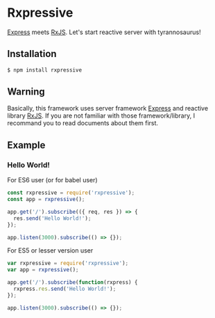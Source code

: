 # Rxpressive

[Express][Express] meets [RxJS][RxJS]. Let's start reactive server with tyrannosaurus!

[Express]: https://github.com/expressjs/express
[RxJS]: https://github.com/Reactive-Extensions/RxJS

## Installation

``` bash
$ npm install rxpressive
```

## Warning

Basically, this framework uses server framework [Express][Express] and reactive library [RxJS][RxJS]. If you are not familiar with those framework/library, I recommand you to read documents about them first.

## Example

### Hello World!

For ES6 user (or for babel user)

``` javascript
const rxpressive = require('rxpressive');
const app = rxpressive();

app.get('/').subscribe(({ req, res }) => {
  res.send('Hello World!');
});

app.listen(3000).subscribe(() => {});
```

For ES5 or lesser version user

``` javascript
var rxpressive = require('rxpressive');
var app = rxpressive();

app.get('/').subscribe(function(rxpress) {
  rxpress.res.send('Hello World!');
});

app.listen(3000).subscribe(() => {});
```
